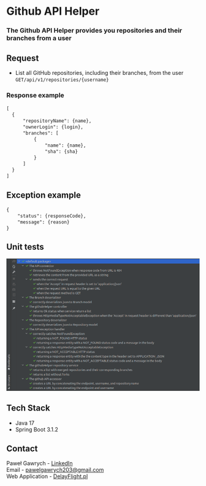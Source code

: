 # Github API Helper
### The Github API Helper provides you repositories and their branches from a user
## Request
  * List all GitHub repositories, including their branches, from the user `GET/api/v1/repositories/{username}`

  ### Response example

  ```
[
    {
        "repositoryName": {name},
        "ownerLogin": {login},
        "branches": [
            {
                "name": {name},
                "sha": {sha}
            }
        ]
    }
]
  ```

## Exception example

```
{
    "status": {responseCode},
    "message": {reason}
}
```

## Unit tests
![UnitTests](https://github.com/Gawrych/GithubApiHelper/blob/master/assets/UnitTests.png)


## Tech Stack
* Java 17
* Spring Boot 3.1.2

## Contact
Paweł Gawrych - [LinkedIn](www.linkedin.com/in/Gawrych) <br/>
Email - pawelgawrych203@gmail.com <br/>
Web Application - [DelayFlight.pl](https://www.delayflight.pl/) <br/>
